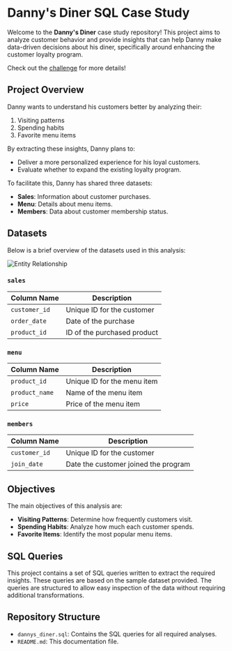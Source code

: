 # Danny's Diner SQL Case Study

Welcome to the **Danny's Diner** case study repository! This project aims to analyze customer behavior and provide insights that can help Danny make data-driven decisions about his diner, specifically around enhancing the customer loyalty program.

Check out the [challenge](https://8weeksqlchallenge.com/case-study-1/) for more details!

## Project Overview

Danny wants to understand his customers better by analyzing their:
1. Visiting patterns
2. Spending habits
3. Favorite menu items

By extracting these insights, Danny plans to:
- Deliver a more personalized experience for his loyal customers.
- Evaluate whether to expand the existing loyalty program.

To facilitate this, Danny has shared three datasets:
- **Sales**: Information about customer purchases.
- **Menu**: Details about menu items.
- **Members**: Data about customer membership status.

## Datasets

Below is a brief overview of the datasets used in this analysis:

![Entity Relationship](./images/Screenshot%202024-11-17%20at%203.00.46 PM.png)

### `sales`
| Column Name  | Description                 |
|--------------|-----------------------------|
| `customer_id`| Unique ID for the customer  |
| `order_date` | Date of the purchase        |
| `product_id` | ID of the purchased product |

### `menu`
| Column Name  | Description                   |
|--------------|-------------------------------|
| `product_id` | Unique ID for the menu item   |
| `product_name` | Name of the menu item       |
| `price`      | Price of the menu item        |

### `members`
| Column Name  | Description                      |
|--------------|----------------------------------|
| `customer_id`| Unique ID for the customer       |
| `join_date`  | Date the customer joined the program |


## Objectives

The main objectives of this analysis are:
- **Visiting Patterns**: Determine how frequently customers visit.
- **Spending Habits**: Analyze how much each customer spends.
- **Favorite Items**: Identify the most popular menu items.

## SQL Queries

This project contains a set of SQL queries written to extract the required insights. These queries are based on the sample dataset provided. The queries are structured to allow easy inspection of the data without requiring additional transformations.

## Repository Structure

- `dannys_diner.sql`: Contains the SQL queries for all required analyses.
- `README.md`: This documentation file.




